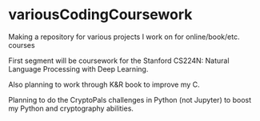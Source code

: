 # variousCodingCoursework
Making a repository for various projects I work on for online/book/etc. courses


First segment will be coursework for the Stanford CS224N: Natural Language Processing with Deep Learning.

Also planning to work through K&R book to improve my C.

Planning to do the CryptoPals challenges in Python (not Jupyter) to boost my Python and cryptography abilities.
